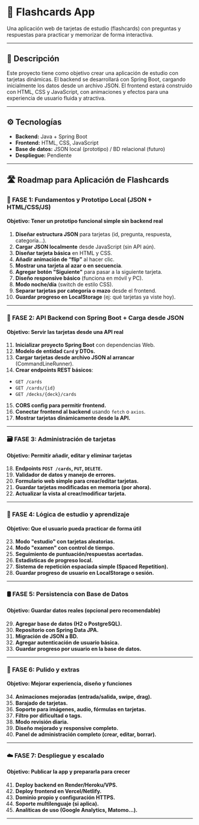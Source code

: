 # 🧠 Flashcards App

Una aplicación web de tarjetas de estudio (flashcards) con preguntas y respuestas para practicar y memorizar de forma interactiva.

---

## 🚀 Descripción

Este proyecto tiene como objetivo crear una aplicación de estudio con tarjetas dinámicas. El backend se desarrollará con Spring Boot, cargando inicialmente los datos desde un archivo JSON. El frontend estará construido con HTML, CSS y JavaScript, con animaciones y efectos para una experiencia de usuario fluida y atractiva.

---

## ⚙️ Tecnologías

- **Backend:** Java + Spring Boot
- **Frontend:** HTML, CSS, JavaScript
- **Base de datos:** JSON local (prototipo) / BD relacional (futuro)
- **Despliegue:** Pendiente

---

## 🛣️ Roadmap para Aplicación de Flashcards

### 🧱 FASE 1: Fundamentos y Prototipo Local (JSON + HTML/CSS/JS)

#### Objetivo: Tener un prototipo funcional simple sin backend real

1. **Diseñar estructura JSON** para tarjetas (id, pregunta, respuesta, categoría...).
2. **Cargar JSON localmente** desde JavaScript (sin API aún).
3. **Diseñar tarjeta básica** en HTML y CSS.
4. **Añadir animación de “flip”** al hacer clic.
5. **Mostrar una tarjeta al azar o en secuencia**.
6. **Agregar botón "Siguiente"** para pasar a la siguiente tarjeta.
7. **Diseño responsive básico** (funciona en móvil y PC).
8. **Modo noche/día** (switch de estilo CSS).
9. **Separar tarjetas por categoría o mazo** desde el frontend.
10. **Guardar progreso en LocalStorage** (ej: qué tarjetas ya viste hoy).

---

### 🔌 FASE 2: API Backend con Spring Boot + Carga desde JSON

#### Objetivo: Servir las tarjetas desde una API real

11. **Inicializar proyecto Spring Boot** con dependencias Web.
12. **Modelo de entidad `Card` y DTOs.**
13. **Cargar tarjetas desde archivo JSON al arrancar** (CommandLineRunner).
14. **Crear endpoints REST básicos**:

- `GET /cards`
- `GET /cards/{id}`
- `GET /decks/{deck}/cards`

15. **CORS config para permitir frontend.**
16. **Conectar frontend al backend** usando `fetch` o `axios`.
17. **Mostrar tarjetas dinámicamente desde la API.**

---

### 🗃️ FASE 3: Administración de tarjetas

#### Objetivo: Permitir añadir, editar y eliminar tarjetas

18. **Endpoints `POST /cards`, `PUT`, `DELETE`.**
19. **Validador de datos y manejo de errores.**
20. **Formulario web simple para crear/editar tarjetas.**
21. **Guardar tarjetas modificadas en memoria (por ahora).**
22. **Actualizar la vista al crear/modificar tarjeta.**

---

### 🧠 FASE 4: Lógica de estudio y aprendizaje

#### Objetivo: Que el usuario pueda practicar de forma útil

23. **Modo "estudio" con tarjetas aleatorias.**
24. **Modo "examen" con control de tiempo.**
25. **Seguimiento de puntuación/respuestas acertadas.**
26. **Estadísticas de progreso local.**
27. **Sistema de repetición espaciada simple (Spaced Repetition).**
28. **Guardar progreso de usuario en LocalStorage o sesión.**

---

### 🛢️ FASE 5: Persistencia con Base de Datos

#### Objetivo: Guardar datos reales (opcional pero recomendable)

29. **Agregar base de datos (H2 o PostgreSQL).**
30. **Repositorio con Spring Data JPA.**
31. **Migración de JSON a BD.**
32. **Agregar autenticación de usuario básica.**
33. **Guardar progreso por usuario en la base de datos.**

---

### 🧪 FASE 6: Pulido y extras

#### Objetivo: Mejorar experiencia, diseño y funciones

34. **Animaciones mejoradas (entrada/salida, swipe, drag).**
35. **Barajado de tarjetas.**
36. **Soporte para imágenes, audio, fórmulas en tarjetas.**
37. **Filtro por dificultad o tags.**
38. **Modo revisión diaria.**
39. **Diseño mejorado y responsive completo.**
40. **Panel de administración completo (crear, editar, borrar).**

---

### ☁️ FASE 7: Despliegue y escalado

#### Objetivo: Publicar la app y prepararla para crecer

41. **Deploy backend en Render/Heroku/VPS.**
42. **Deploy frontend en Vercel/Netlify.**
43. **Dominio propio y configuración HTTPS.**
44. **Soporte multilenguaje (si aplica).**
45. **Analíticas de uso (Google Analytics, Matomo...).**

---

